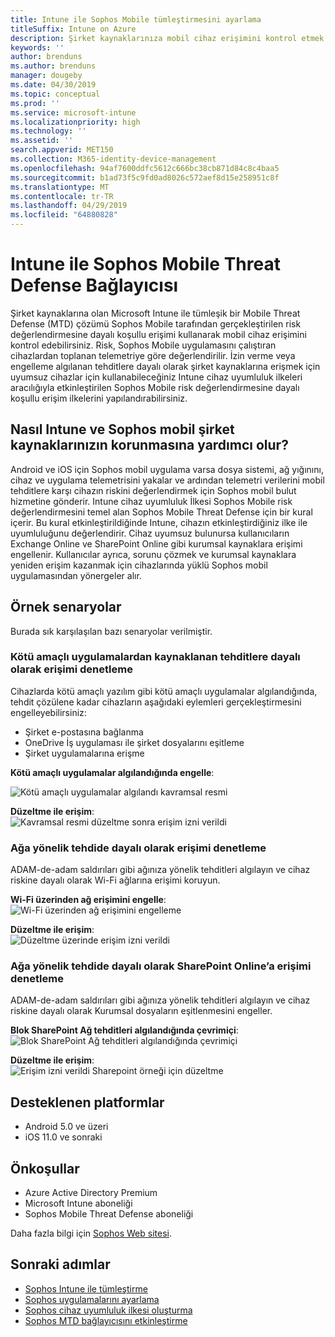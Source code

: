 ```yaml
---
title: Intune ile Sophos Mobile tümleştirmesini ayarlama
titleSuffix: Intune on Azure
description: Şirket kaynaklarınıza mobil cihaz erişimini kontrol etmek Intune Sophos mobil çözüm ayarlama yapma.
keywords: ''
author: brenduns
ms.author: brenduns
manager: dougeby
ms.date: 04/30/2019
ms.topic: conceptual
ms.prod: ''
ms.service: microsoft-intune
ms.localizationpriority: high
ms.technology: ''
ms.assetid: ''
search.appverid: MET150
ms.collection: M365-identity-device-management
ms.openlocfilehash: 94af7600ddfc5612c666bc38cb871d84c8c4baa5
ms.sourcegitcommit: b1ad73f5c9fd0ad8026c572aef8d15e258951c8f
ms.translationtype: MT
ms.contentlocale: tr-TR
ms.lasthandoff: 04/29/2019
ms.locfileid: "64880828"
---
```

# <a name="sophos-mobile-threat-defense-connector-with-intune"></a>Intune ile Sophos Mobile Threat Defense Bağlayıcısı
Şirket kaynaklarına olan Microsoft Intune ile tümleşik bir Mobile Threat Defense (MTD) çözümü Sophos Mobile tarafından gerçekleştirilen risk değerlendirmesine dayalı koşullu erişimi kullanarak mobil cihaz erişimini kontrol edebilirsiniz. Risk, Sophos Mobile uygulamasını çalıştıran cihazlardan toplanan telemetriye göre değerlendirilir.
İzin verme veya engelleme algılanan tehditlere dayalı olarak şirket kaynaklarına erişmek için uyumsuz cihazlar için kullanabileceğiniz Intune cihaz uyumluluk ilkeleri aracılığıyla etkinleştirilen Sophos Mobile risk değerlendirmesine dayalı koşullu erişim ilkelerini yapılandırabilirsiniz.

## <a name="how-do-intune-and-sophos-mobile-help-protect-your-company-resources"></a>Nasıl Intune ve Sophos mobil şirket kaynaklarınızın korunmasına yardımcı olur?
Android ve iOS için Sophos mobil uygulama varsa dosya sistemi, ağ yığınını, cihaz ve uygulama telemetrisini yakalar ve ardından telemetri verilerini mobil tehditlere karşı cihazın riskini değerlendirmek için Sophos mobil bulut hizmetine gönderir.
Intune cihaz uyumluluk İlkesi Sophos Mobile risk değerlendirmesini temel alan Sophos Mobile Threat Defense için bir kural içerir. Bu kural etkinleştirildiğinde Intune, cihazın etkinleştirdiğiniz ilke ile uyumluluğunu değerlendirir. Cihaz uyumsuz bulunursa kullanıcıların Exchange Online ve SharePoint Online gibi kurumsal kaynaklara erişimi engellenir. Kullanıcılar ayrıca, sorunu çözmek ve kurumsal kaynaklara yeniden erişim kazanmak için cihazlarında yüklü Sophos mobil uygulamasından yönergeler alır.  

## <a name="sample-scenarios"></a>Örnek senaryolar
Burada sık karşılaşılan bazı senaryolar verilmiştir.  
### <a name="control-access-based-on-threats-from-malicious-apps"></a>Kötü amaçlı uygulamalardan kaynaklanan tehditlere dayalı olarak erişimi denetleme
Cihazlarda kötü amaçlı yazılım gibi kötü amaçlı uygulamalar algılandığında, tehdit çözülene kadar cihazların aşağıdaki eylemleri gerçekleştirmesini engelleyebilirsiniz:
- Şirket e-postasına bağlanma
- OneDrive İş uygulaması ile şirket dosyalarını eşitleme
- Şirket uygulamalarına erişme

**Kötü amaçlı uygulamalar algılandığında engelle**:
 
![Kötü amaçlı uygulamalar algılandı kavramsal resmi](./media/sophos-mtd-connector/sophos_malicious_apps_blocked.png)  

**Düzeltme ile erişim**:  
![Kavramsal resmi düzeltme sonra erişim izni verildi](./media/sophos-mtd-connector/sophos_malicious_apps_unblocked.png)

### <a name="control-access-based-on-threat-to-network"></a>Ağa yönelik tehdide dayalı olarak erişimi denetleme  
ADAM-de-adam saldırıları gibi ağınıza yönelik tehditleri algılayın ve cihaz riskine dayalı olarak Wi-Fi ağlarına erişimi koruyun.  

**Wi-Fi üzerinden ağ erişimini engelle**:  
![Wi-Fi üzerinden ağ erişimini engelleme](./media/sophos-mtd-connector/sophos_network_wifi_blocked.png)

**Düzeltme ile erişim**:   
![Düzeltme üzerinde erişim izni verildi](./media/sophos-mtd-connector/sophos_network_wifi_unblocked.png)  

### <a name="control-access-to-sharepoint-online-based-on-threat-to-network"></a>Ağa yönelik tehdide dayalı olarak SharePoint Online’a erişimi denetleme  
ADAM-de-adam saldırıları gibi ağınıza yönelik tehditleri algılayın ve cihaz riskine dayalı olarak Kurumsal dosyaların eşitlenmesini engeller.  

**Blok SharePoint Ağ tehditleri algılandığında çevrimiçi**:   
![Blok SharePoint Ağ tehditleri algılandığında çevrimiçi](./media/sophos-mtd-connector/sophos_network_spo_blocked.png)  

**Düzeltme ile erişim**:  
![Erişim izni verildi Sharepoint örneği için düzeltme](./media/sophos-mtd-connector/sophos_network_spo_unblocked.png)  

## <a name="supported-platforms"></a>Desteklenen platformlar  
- Android 5.0 ve üzeri
- iOS 11.0 ve sonraki

## <a name="prerequisites"></a>Önkoşullar  
- Azure Active Directory Premium
- Microsoft Intune aboneliği 
- Sophos Mobile Threat Defense aboneliği

Daha fazla bilgi için [Sophos Web sitesi](https://www.sophos.com/products/mobile-control).  

## <a name="next-steps"></a>Sonraki adımlar  
- [Sophos Intune ile tümleştirme](sophos-mtd-connector-integration.md)
- [Sophos uygulamalarını ayarlama](mtd-apps-ios-app-configuration-policy-add-assign.md)
- [Sophos cihaz uyumluluk ilkesi oluşturma](mtd-device-compliance-policy-create.md)
- [Sophos MTD bağlayıcısını etkinleştirme](mtd-connector-enable.md)
